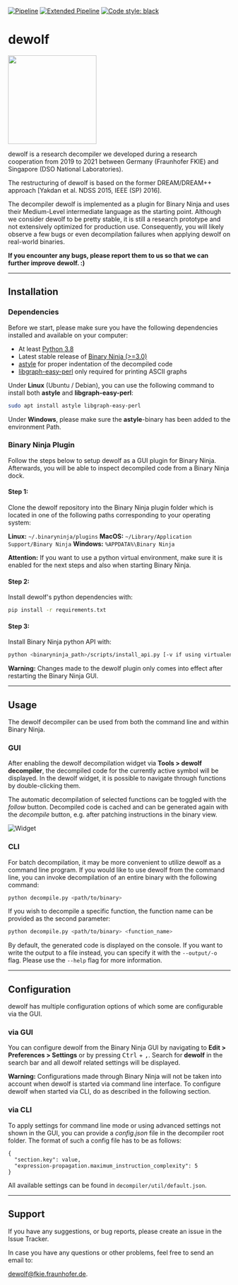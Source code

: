 [![Pipeline](https://github.com/fkie-cad/dewolf/actions/workflows/pipeline.yml/badge.svg)](https://github.com/fkie-cad/dewolf/actions/workflows/pipeline.yml)
[![Extended Pipeline](https://github.com/fkie-cad/dewolf/actions/workflows/extended-pipeline.yml/badge.svg)](https://github.com/fkie-cad/dewolf/actions/workflows/extended-pipeline.yml)
<a href="https://github.com/psf/black"><img alt="Code style: black" src="https://img.shields.io/badge/code%20style-black-000000.svg"></a>


# dewolf

<img src="assets/logo.png" width="200">

dewolf is a research decompiler we developed during a research cooperation from 2019 to 2021 between Germany (Fraunhofer FKIE) and Singapore (DSO National Laboratories).

The restructuring of dewolf is based on the former DREAM/DREAM++ approach [Yakdan et al. NDSS 2015, IEEE (SP) 2016].

The decompiler dewolf is implemented as a plugin for Binary Ninja and uses their Medium-Level intermediate language as the starting point.
Although we consider dewolf to be pretty stable, it is still a research prototype and not extensively optimized for production use.
Consequently, you will likely observe a few bugs or even decompilation failures when applying dewolf on real-world binaries.

**If you encounter any bugs, please report them to us so that we can further improve dewolf. :)**

___
## Installation

### Dependencies
Before we start, please make sure you have the following dependencies installed and available on your computer:

- At least [Python 3.8](https://www.python.org/)
- Latest stable release of [Binary Ninja (>=3.0)](https://binary.ninja/)
- [astyle](https://code.tools/man/1/astyle/) for proper indentation of the decompiled code
- [libgraph-easy-perl](https://packages.ubuntu.com/source/focal/libgraph-easy-perl) only required for printing ASCII graphs

Under **Linux** (Ubuntu / Debian), you can use the following command to install both **astyle** and **libgraph-easy-perl**:

```bash
sudo apt install astyle libgraph-easy-perl
```
Under **Windows**, please make sure the **astyle**-binary has been added to the environment Path.

### Binary Ninja Plugin
Follow the steps below to setup dewolf as a GUI plugin for Binary Ninja.
Afterwards, you will be able to inspect decompiled code from a Binary Ninja dock.

#### Step 1:
Clone the dewolf repository into the Binary Ninja plugin folder which is located in one of the following paths corresponding to your operating system:

**Linux:** `~/.binaryninja/plugins`
**MacOS:** `~/Library/Application Support/Binary Ninja`
**Windows:** `%APPDATA%\Binary Ninja`

**Attention:**
If you want to use a python virtual environment, make sure it is enabled for the next steps and also when starting Binary Ninja.

#### Step 2:
Install dewolf's python dependencies with:

```bash
pip install -r requirements.txt
```

#### Step 3:
Install Binary Ninja python API with:

```bash
python <binaryninja_path>/scripts/install_api.py [-v if using virtualenv]
```

**Warning:** Changes made to the dewolf plugin only comes into effect after restarting the Binary Ninja GUI.


___
## Usage

The dewolf decompiler can be used from both the command line and within Binary Ninja.

### GUI
After enabling the dewolf decompilation widget via **Tools > dewolf decompiler**, the decompiled code for the currently active symbol will be displayed.
In the dewolf widget, it is possible to navigate through functions by double-clicking them.

The automatic decompilation of selected functions can be toggled with the *follow* button.
Decompiled code is cached and can be generated again with the *decompile* button, e.g. after patching instructions in the binary view.

![Widget](https://user-images.githubusercontent.com/12004321/145460476-f869e5cc-d585-4f53-8920-6ecfa4b346d5.png)

### CLI
For batch decompilation, it may be more convenient to utilize dewolf as a command line program.
If you would like to use dewolf from the command line, you can invoke decompilation of an entire binary with the following command:

```bash
python decompile.py <path/to/binary>
```

If you wish to decompile a specific function, the function name can be provided as the second parameter:

```bash
python decompile.py <path/to/binary> <function_name>
```

By default, the generated code is displayed on the console.
If you want to write the output to a file instead, you can specify it with the `--output/-o` flag.
Please use the `--help` flag for more information.

___
## Configuration
dewolf has multiple configuration options of which some are configurable via the GUI.

### via GUI
You can configure dewolf from the Binary Ninja GUI by navigating to **Edit > Preferences > Settings** or by pressing <kbd>Ctrl</kbd> + <kbd>,</kbd>.
Search for **dewolf** in the search bar and all dewolf related settings will be displayed.

**Warning:** Configurations made through Binary Ninja will not be taken into account when dewolf is started via command line interface. To configure dewolf when started via CLI, do as described in the following section.

### via CLI
To apply settings for command line mode or using advanced settings not shown in the GUI, you can provide a *config.json* file in the decompiler root folder.
The format of such a config file has to be as follows:

```
{
  "section.key": value,
  "expression-propagation.maximum_instruction_complexity": 5
}
```
All available settings can be found in `decompiler/util/default.json`.

___
## Support

If you have any suggestions, or bug reports, please create an issue in the Issue Tracker.

In case you have any questions or other problems, feel free to send an email to:

[dewolf@fkie.fraunhofer.de](mailto:dewolf@fkie.fraunhofer.de).
